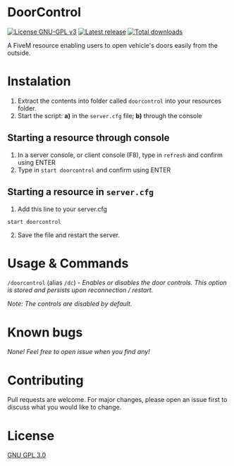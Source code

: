 # DoorControl

[![License GNU-GPL v3](https://img.shields.io/github/license/gimicze/doorcontrol?style=for-the-badge)](https://github.com/gimicze/doorcontrol/LICENSE "License")
[![Latest release](https://img.shields.io/github/v/release/gimicze/doorcontrol?style=for-the-badge)](https://github.com/gimicze/doorcontrol/release/latest "Latest release")
[![Total downloads](https://img.shields.io/github/downloads/gimicze/doorcontrol/total?style=for-the-badge)](https://github.com/gimicze/doorcontrol/release/latest "Total downloads")

A FiveM resource enabling users to open vehicle's doors easily from the outside.

# Instalation

1. Extract the contents into folder called `doorcontrol` into your resources folder.
2. Start the script: **a)** in the `server.cfg` file; **b)** through the console

## Starting a resource through console

1. In a server console, or client console (F8), type in `refresh` and confirm using ENTER
2. Type in `start doorcontrol` and confirm using ENTER

## Starting a resource in `server.cfg`
1. Add this line to your server.cfg
```
start doorcontrol
```
2. Save the file and restart the server.

# Usage & Commands

`/doorcontrol` (alias `/dc`) - *Enables or disables the door controls. This option is stored and persists upon reconnection / restart.*

*Note: The controls are disabled by default.*

# Known bugs
*None! Feel free to open issue when you find any!*

# Contributing
Pull requests are welcome. For major changes, please open an issue first to discuss what you would like to change.

# License
[GNU GPL 3.0](https://github.com/gimicze/doorcontrol/blob/main/LICENSE)